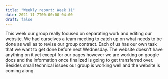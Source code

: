 ```yaml
---
title: "Weekly report: Week 11"
date: 2021-11-7T00:00:00-04:00
draft: false
---
```

 
 This week our group really focused on separating work and editing our website. We had ourselves a team meeting to catch up on what needs to be done as well as to revise our group contract. Each of us has our own task that we want to get done before next Wednesday. The website doesn't have anything on it yet except for our pages however we are working on google docs and the information once finalized is going to get transferred over. Besides small technical issues our group is working well and the website is coming along.
